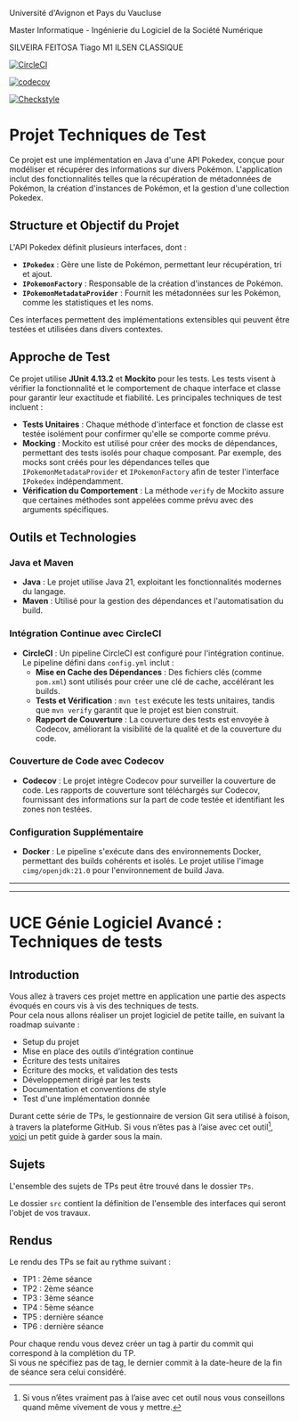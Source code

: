 Université d'Avignon et Pays du Vaucluse

Master Informatique - Ingénierie du Logiciel de la Société Numérique

SILVEIRA FEITOSA Tiago
M1 ILSEN CLASSIQUE

[![CircleCI](https://dl.circleci.com/status-badge/img/circleci/Md4kR3LTkTA6tuHXGNDAk2/5Rx5oK48RkDDiUFP8RAnYZ/tree/master.svg?style=svg)](https://dl.circleci.com/status-badge/redirect/circleci/Md4kR3LTkTA6tuHXGNDAk2/5Rx5oK48RkDDiUFP8RAnYZ/tree/master)

[![codecov](https://codecov.io/gh/tiagofdev/ceri-m1-techniques-de-test/graph/badge.svg?token=NKE1XLFV7C)](https://codecov.io/gh/tiagofdev/ceri-m1-techniques-de-test)

[![Checkstyle](https://img.shields.io/badge/Checkstyle-Report-brightgreen)](https://tiagofdev.github.io/ceri-m1-techniques-de-test/target/site/checkstyle.html)



# Projet Techniques de Test

Ce projet est une implémentation en Java d'une API Pokedex, conçue pour modéliser et récupérer des informations sur divers Pokémon. L'application inclut des fonctionnalités telles que la récupération de métadonnées de Pokémon, la création d'instances de Pokémon, et la gestion d'une collection Pokedex.

## Structure et Objectif du Projet

L'API Pokedex définit plusieurs interfaces, dont :
- **`IPokedex`** : Gère une liste de Pokémon, permettant leur récupération, tri et ajout.
- **`IPokemonFactory`** : Responsable de la création d'instances de Pokémon.
- **`IPokemonMetadataProvider`** : Fournit les métadonnées sur les Pokémon, comme les statistiques et les noms.

Ces interfaces permettent des implémentations extensibles qui peuvent être testées et utilisées dans divers contextes.

## Approche de Test

Ce projet utilise **JUnit 4.13.2** et **Mockito** pour les tests. Les tests visent à vérifier la fonctionnalité et le comportement de chaque interface et classe pour garantir leur exactitude et fiabilité. Les principales techniques de test incluent :
- **Tests Unitaires** : Chaque méthode d'interface et fonction de classe est testée isolément pour confirmer qu'elle se comporte comme prévu.
- **Mocking** : Mockito est utilisé pour créer des mocks de dépendances, permettant des tests isolés pour chaque composant. Par exemple, des mocks sont créés pour les dépendances telles que `IPokemonMetadataProvider` et `IPokemonFactory` afin de tester l'interface `IPokedex` indépendamment.
- **Vérification du Comportement** : La méthode `verify` de Mockito assure que certaines méthodes sont appelées comme prévu avec des arguments spécifiques.

## Outils et Technologies

### Java et Maven
- **Java** : Le projet utilise Java 21, exploitant les fonctionnalités modernes du langage.
- **Maven** : Utilisé pour la gestion des dépendances et l'automatisation du build.

### Intégration Continue avec CircleCI
- **CircleCI** : Un pipeline CircleCI est configuré pour l'intégration continue. Le pipeline défini dans `config.yml` inclut :
  - **Mise en Cache des Dépendances** : Des fichiers clés (comme `pom.xml`) sont utilisés pour créer une clé de cache, accélérant les builds.
  - **Tests et Vérification** : `mvn test` exécute les tests unitaires, tandis que `mvn verify` garantit que le projet est bien construit.
  - **Rapport de Couverture** : La couverture des tests est envoyée à Codecov, améliorant la visibilité de la qualité et de la couverture du code.

### Couverture de Code avec Codecov
- **Codecov** : Le projet intègre Codecov pour surveiller la couverture de code. Les rapports de couverture sont téléchargés sur Codecov, fournissant des informations sur la part de code testée et identifiant les zones non testées.

### Configuration Supplémentaire
- **Docker** : Le pipeline s'exécute dans des environnements Docker, permettant des builds cohérents et isolés. Le projet utilise l'image `cimg/openjdk:21.0` pour l'environnement de build Java.

---


************************************************************************************************************************************************************************

# UCE Génie Logiciel Avancé : Techniques de tests

## Introduction

Vous allez à travers ces projet mettre en application une partie des aspects évoqués en cours vis à vis des techniques de tests.  
Pour cela nous allons réaliser un projet logiciel de petite taille, en suivant la roadmap suivante : 
- Setup du projet
- Mise en place des outils d’intégration continue
- Écriture des tests unitaires
- Écriture des mocks, et validation des tests
- Développement dirigé par les tests
- Documentation et conventions de style
- Test d'une implémentation donnée

Durant cette série de TPs, le gestionnaire de version Git sera utilisé à foison, à travers la plateforme GitHub. Si vous n’êtes pas à l’aise avec cet outil[^1], [voici](http://rogerdudler.github.io/git-guide/) un petit guide à garder sous la main.

## Sujets

L'ensemble des sujets de TPs peut être trouvé dans le dossier `TPs`.

Le dossier `src` contient la définition de l'ensemble des interfaces qui seront l'objet de vos travaux.

## Rendus

Le rendu des TPs se fait au rythme suivant :

- TP1 : 2ème séance
- TP2 : 2ème séance
- TP3 : 3ème séance
- TP4 : 5ème séance
- TP5 : dernière séance
- TP6 : dernière séance

Pour chaque rendu vous devez créer un tag à partir du commit qui correspond à la complétion du TP.  
Si vous ne spécifiez pas de tag, le dernier commit à la date-heure de la fin de séance sera celui considéré.

[^1]: Si vous n’êtes vraiment pas à l’aise avec cet outil nous vous conseillons quand même vivement de vous y mettre.

